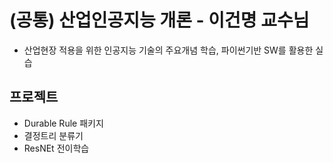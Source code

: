 
# (공통) 산업인공지능 개론 - 이건명 교수님
  - 산업현장 적용을 위한 인공지능 기술의 주요개념 학습, 파이썬기반 SW를 활용한 실습

## 프로젝트
  - Durable Rule 패키지
  - 결정트리 분류기
  - ResNEt 전이학습
